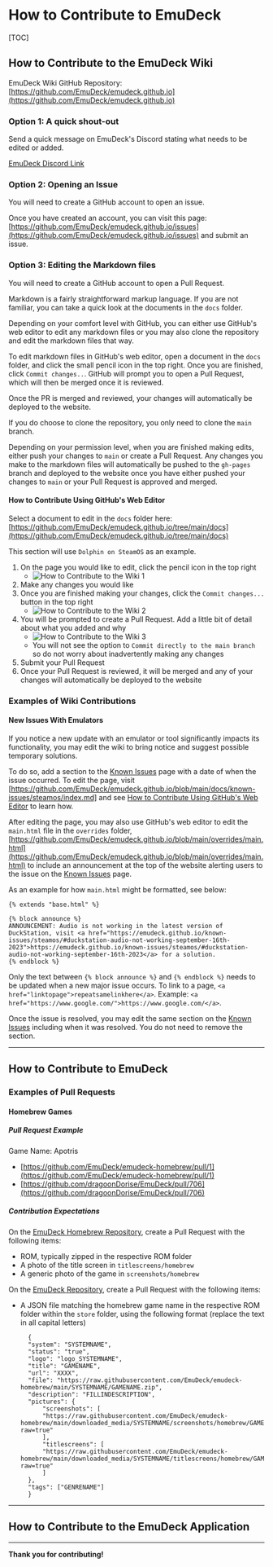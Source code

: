 # How to Contribute to EmuDeck

[TOC]

## How to Contribute to the EmuDeck Wiki

EmuDeck Wiki GitHub Repository: [https://github.com/EmuDeck/emudeck.github.io](https://github.com/EmuDeck/emudeck.github.io)

### Option 1: A quick shout-out

Send a quick message on EmuDeck's Discord stating what needs to be edited or added.

[EmuDeck Discord Link](https://discord.gg/b9F7GpXtFP)

### Option 2: Opening an Issue

You will need to create a GitHub account to open an issue.

Once you have created an account, you can visit this page: [https://github.com/EmuDeck/emudeck.github.io/issues](https://github.com/EmuDeck/emudeck.github.io/issues) and submit an issue. 

### Option 3: Editing the Markdown files

You will need to create a GitHub account to open a Pull Request.

Markdown is a fairly straightforward markup language. If you are not familiar, you can take a quick look at the documents in the `docs` folder. 

Depending on your comfort level with GitHub, you can either use GitHub's web editor to edit any markdown files or you may also clone the repository and edit the markdown files that way. 

To edit markdown files in GitHub's web editor, open a document in the `docs` folder, and click the small pencil icon in the top right. Once you are finished, click `Commit changes..`. GitHub will prompt you to open a Pull Request, which will then be merged once it is reviewed. 

Once the PR is merged and reviewed, your changes will automatically be deployed to the website.

If you do choose to clone the repository, you only need to clone the `main` branch. 

Depending on your permission level, when you are finished making edits, either push your changes to `main` or create a Pull Request. Any changes you make to the markdown files will automatically be pushed to the `gh-pages` branch and deployed to the website once you have either pushed your changes to `main` or your Pull Request is approved and merged.  

#### How to Contribute Using GitHub's Web Editor

Select a document to edit in the `docs` folder here: [https://github.com/EmuDeck/emudeck.github.io/tree/main/docs](https://github.com/EmuDeck/emudeck.github.io/tree/main/docs)

This section will use `Dolphin on SteamOS` as an example.

1. On the page you would like to edit, click the pencil icon in the top right
    * ![How to Contribute to the Wiki 1](./assets/how-to-contribute-1.png)
2. Make any changes you would like
3. Once you are finished making your changes, click the `Commit changes...` button in the top right
    * ![How to Contribute to the Wiki 2](./assets/how-to-contribute-2.png)
4. You will be prompted to create a Pull Request. Add a little bit of detail about what you added and why
    * ![How to Contribute to the Wiki 3](./assets/how-to-contribute-3.png)
    * You will not see the option to `Commit directly to the main branch` so do not worry about inadvertently making any changes
5. Submit your Pull Request
6. Once your Pull Request is reviewed, it will be merged and any of your changes will automatically be deployed to the website

### Examples of Wiki Contributions

#### New Issues With Emulators

If you notice a new update with an emulator or tool significantly impacts its functionality, you may edit the wiki to bring notice and suggest possible temporary solutions. 

To do so, add a section to the [Known Issues](./known-issues/steamos/index.md) page with a date of when the issue occurred. To edit the page, visit [https://github.com/EmuDeck/emudeck.github.io/blob/main/docs/known-issues/steamos/index.md] and see [How to Contribute Using GitHub's Web Editor](#how-to-contribute-using-githubs-web-editor) to learn how.

After editing the page, you may also use GitHub's web editor to edit the `main.html` file in the `overrides` folder, [https://github.com/EmuDeck/emudeck.github.io/blob/main/overrides/main.html](https://github.com/EmuDeck/emudeck.github.io/blob/main/overrides/main.html) to include an announcement at the top of the website alerting users to the issue on the [Known Issues](./known-issues/steamos/index.md) page.

As an example for how `main.html` might be formatted, see below:

```
{% extends "base.html" %}

{% block announce %}
ANNOUNCEMENT: Audio is not working in the latest version of DuckStation, visit <a href="https://emudeck.github.io/known-issues/steamos/#duckstation-audio-not-working-september-16th-2023">https://emudeck.github.io/known-issues/steamos/#duckstation-audio-not-working-september-16th-2023</a> for a solution.
{% endblock %}
```

Only the text between `{% block announce %}` and `{% endblock %}` needs to be updated when a new major issue occurs. To link to a page, `<a href="linktopage">repeatsamelinkhere</a>`. Example: `<a href="https://www.google.com/">https://www.google.com/</a>`.

Once the issue is resolved, you may edit the same section on the [Known Issues](./known-issues/steamos/index.md) including when it was resolved. You do not need to remove the section.

***

## How to Contribute to EmuDeck

### Examples of Pull Requests

#### Homebrew Games

##### Pull Request Example

Game Name: Apotris

* [https://github.com/EmuDeck/emudeck-homebrew/pull/1](https://github.com/EmuDeck/emudeck-homebrew/pull/1)
* [https://github.com/dragoonDorise/EmuDeck/pull/706](https://github.com/dragoonDorise/EmuDeck/pull/706)

##### Contribution Expectations

On the [EmuDeck Homebrew Repository](https://github.com/EmuDeck/emudeck-homebrew), create a Pull Request with the following items:

* ROM, typically zipped in the respective ROM folder
* A photo of the title screen in `titlescreens/homebrew`
* A generic photo of the game in `screenshots/homebrew`

On the [EmuDeck Repository](https://github.com/dragoonDorise/EmuDeck), create a Pull Request with the following items:

* A JSON file matching the homebrew game name in the respective ROM folder within the `store` folder, using the following format (replace the text in all capital letters)

        {
        "system": "SYSTEMNAME",
        "status": "true",
        "logo": "logo_SYSTEMNAME",
        "title": "GAMENAME",
        "url": "XXXX",
        "file": "https://raw.githubusercontent.com/EmuDeck/emudeck-homebrew/main/SYSTEMNAME/GAMENAME.zip",
        "description": "FILLINDESCRIPTION",
        "pictures": {
            "screenshots": [
            "https://raw.githubusercontent.com/EmuDeck/emudeck-homebrew/main/downloaded_media/SYSTEMNAME/screenshots/homebrew/GAMENAME.png?raw=true"
            ],
            "titlescreens": [
            "https://raw.githubusercontent.com/EmuDeck/emudeck-homebrew/main/downloaded_media/SYSTEMNAME/titlescreens/homebrew/GAMENAME.png?raw=true"
            ]
        },
        "tags": ["GENRENAME"]
        }

***

## How to Contribute to the EmuDeck Application

***

**Thank you for contributing!**